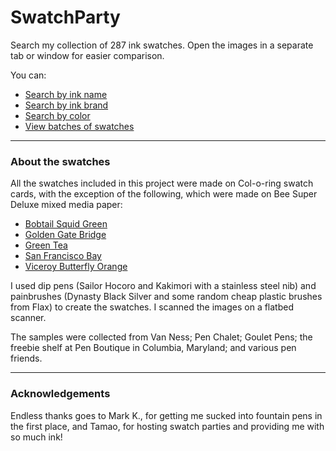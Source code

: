 # SwatchParty

Search my collection of 287 ink swatches. Open the images in a separate tab or window for easier comparison.

You can:
* [Search by ink name](/SearchByInkName.md)
* [Search by ink brand](/SearchByInkBrand.md)
* [Search by color](/SearchByColorCategory.md)
* [View batches of swatches](/SwatchPages)
___
### About the swatches ###
All the swatches included in this project were made on Col-o-ring swatch cards, with the exception of the following, which were made on Bee Super Deluxe mixed media paper:
* [Bobtail Squid Green](SearchSwatches/133.png)
* [Golden Gate Bridge](SearchSwatches/55.png)
* [Green Tea](SearchSwatches/132.png)
* [San Francisco Bay](SearchSwatches/167.png)
* [Viceroy Butterfly Orange](SearchSwatches/64.png)

I used dip pens (Sailor Hocoro and Kakimori with a stainless steel nib) and painbrushes (Dynasty Black Silver and some random cheap plastic brushes from Flax) to create the swatches. I scanned the images on a flatbed scanner.

The samples were collected from Van Ness; Pen Chalet; Goulet Pens; the freebie shelf at Pen Boutique in Columbia, Maryland; and various pen friends.
___
### Acknowledgements ###
Endless thanks goes to Mark K., for getting me sucked into fountain pens in the first place, and Tamao, for hosting swatch parties and providing me with so much ink!
